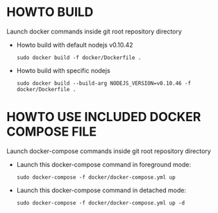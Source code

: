 # HOWTO BUILD
Launch docker commands inside git root repository directory

- Howto build with default nodejs v0.10.42

  `sudo docker build -f docker/Dockerfile .`

- Howto build with specific nodejs

  `sudo docker build --build-arg NODEJS_VERSION=v0.10.46 -f docker/Dockerfile .`

# HOWTO USE INCLUDED DOCKER COMPOSE FILE
Launch docker-compose commands inside git root repository directory

- Launch this docker-compose command in foreground mode:

  `sudo docker-compose -f docker/docker-compose.yml up`

- Launch this docker-compose command in detached mode:

  `sudo docker-compose -f docker/docker-compose.yml up -d`

